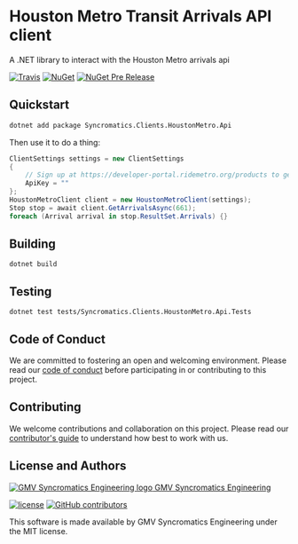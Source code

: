 # Houston Metro Transit Arrivals API client

A .NET library to interact with the Houston Metro arrivals api

[![Travis](https://img.shields.io/travis/syncromatics/Syncromatics.Clients.HoustonMetro.svg)](https://travis-ci.org/syncromatics/Syncromatics.Clients.HoustonMetro)
[![NuGet](https://img.shields.io/nuget/v/Syncromatics.Clients.HoustonMetro.Api.svg)](https://www.nuget.org/packages/Syncromatics.Clients.HoustonMetro.Api/)
[![NuGet Pre Release](https://img.shields.io/nuget/vpre/Syncromatics.Clients.HoustonMetro.Api.svg)](https://www.nuget.org/packages/Syncromatics.Clients.HoustonMetro.Api/)

## Quickstart

```bash
dotnet add package Syncromatics.Clients.HoustonMetro.Api
```

Then use it to do a thing:

```csharp
ClientSettings settings = new ClientSettings
{
    // Sign up at https://developer-portal.ridemetro.org/products to get an API key
    ApiKey = ""
};
HoustonMetroClient client = new HoustonMetroClient(settings);
Stop stop = await client.GetArrivalsAsync(661);
foreach (Arrival arrival in stop.ResultSet.Arrivals) {}
```

## Building
```
dotnet build
```

## Testing
```
dotnet test tests/Syncromatics.Clients.HoustonMetro.Api.Tests
```

## Code of Conduct

We are committed to fostering an open and welcoming environment. Please read our [code of conduct](CODE_OF_CONDUCT.md) before participating in or contributing to this project.

## Contributing

We welcome contributions and collaboration on this project. Please read our [contributor's guide](CONTRIBUTING.md) to understand how best to work with us.

## License and Authors

[![GMV Syncromatics Engineering logo](https://secure.gravatar.com/avatar/645145afc5c0bc24ba24c3d86228ad39?size=16) GMV Syncromatics Engineering](https://github.com/syncromatics)

[![license](https://img.shields.io/github/license/syncromatics/Syncromatics.Clients.HoustonMetro.svg)](https://github.com/syncromatics/Syncromatics.Clients.HoustonMetro/blob/master/LICENSE)
[![GitHub contributors](https://img.shields.io/github/contributors/syncromatics/Syncromatics.Clients.HoustonMetro.svg)](https://github.com/syncromatics/Syncromatics.Clients.HoustonMetro/graphs/contributors)

This software is made available by GMV Syncromatics Engineering under the MIT license.